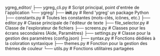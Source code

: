 ygreg_editor/
├── ygreg_cli.py          # Script principal, point d'entrée de l'application
└── ygreg/
    ├── __init__.py         # Rend 'ygreg' un package Python
    ├── constants.py      # Toutes les constantes (mots-clés, icônes, etc.)
    ├── editor.py         # Classe principale de l'éditeur de texte
    ├── file_selector.py  # Classe de l'explorateur de fichiers
    ├── screens.py        # Classes pour les écrans secondaires (Aide, Paramètres)
    ├── settings.py       # Classe pour la gestion des paramètres (config.json)
    ├── syntax.py         # Fonctions dédiées à la coloration syntaxique
    ├── themes.py         # Fonction pour la gestion des thèmes de couleur
    └── utils.py          # Fonctions utilitaires partagées